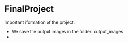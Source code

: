 # FinalProject
Important iformation of the project:

- We save the output images in the folder: output_images
-
